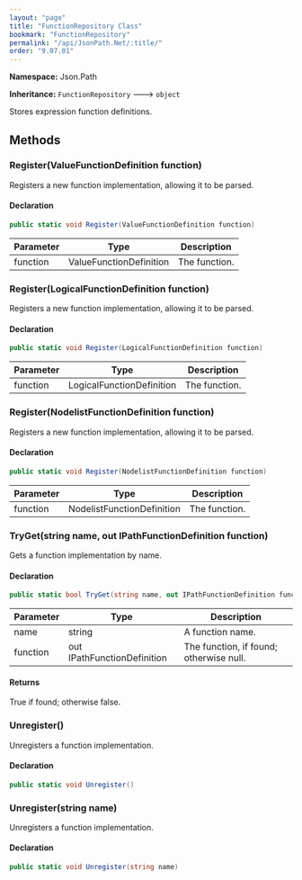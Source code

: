 ```yaml
---
layout: "page"
title: "FunctionRepository Class"
bookmark: "FunctionRepository"
permalink: "/api/JsonPath.Net/:title/"
order: "9.07.01"
---
```

**Namespace:** Json.Path

**Inheritance:**
`FunctionRepository`
 🡒 
`object`

Stores expression function definitions.

## Methods

### Register(ValueFunctionDefinition function)

Registers a new function implementation, allowing it to be parsed.

#### Declaration

```c#
public static void Register(ValueFunctionDefinition function)
```

| Parameter | Type | Description |
|---|---|---|
| function | ValueFunctionDefinition | The function. |


### Register(LogicalFunctionDefinition function)

Registers a new function implementation, allowing it to be parsed.

#### Declaration

```c#
public static void Register(LogicalFunctionDefinition function)
```

| Parameter | Type | Description |
|---|---|---|
| function | LogicalFunctionDefinition | The function. |


### Register(NodelistFunctionDefinition function)

Registers a new function implementation, allowing it to be parsed.

#### Declaration

```c#
public static void Register(NodelistFunctionDefinition function)
```

| Parameter | Type | Description |
|---|---|---|
| function | NodelistFunctionDefinition | The function. |


### TryGet(string name, out IPathFunctionDefinition function)

Gets a function implementation by name.

#### Declaration

```c#
public static bool TryGet(string name, out IPathFunctionDefinition function)
```

| Parameter | Type | Description |
|---|---|---|
| name | string | A function name. |
| function | out IPathFunctionDefinition | The function, if found; otherwise null. |


#### Returns

True if found; otherwise false.

### Unregister()

Unregisters a function implementation.

#### Declaration

```c#
public static void Unregister()
```


### Unregister(string name)

Unregisters a function implementation.

#### Declaration

```c#
public static void Unregister(string name)
```


